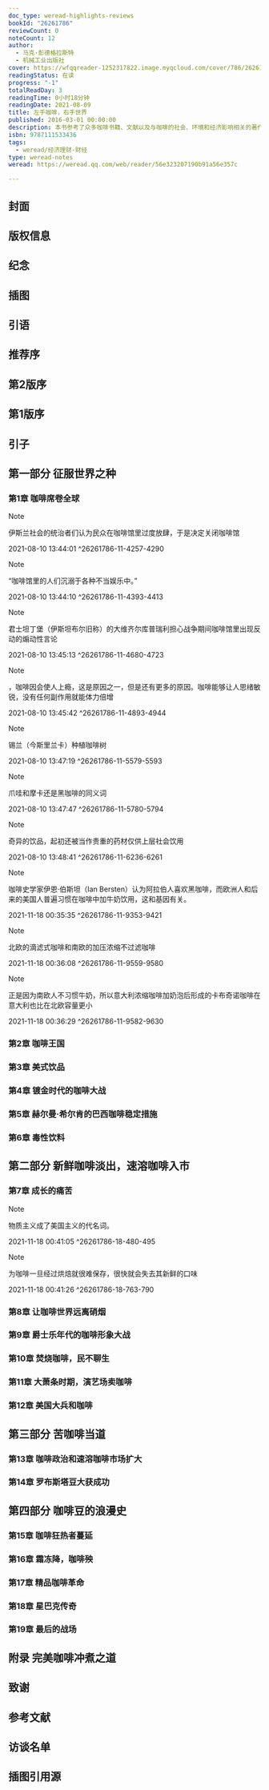 ```yaml
---
doc_type: weread-highlights-reviews
bookId: "26261786"
reviewCount: 0
noteCount: 12
author:
  - 马克·彭德格拉斯特
  - 机械工业出版社
cover: https://wfqqreader-1252317822.image.myqcloud.com/cover/786/26261786/t7_26261786.jpg
readingStatus: 在读
progress: "-1"
totalReadDay: 3
readingTime: 0小时18分钟
readingDate: 2021-08-09
title: 左手咖啡，右手世界
published: 2016-03-01 00:00:00
description: 本书参考了众多咖啡书籍、文献以及与咖啡的社会、环境和经济影响相关的著作。这方面的书籍实在太多了，我无法一一列举，但是在参考文献中我尽可能地加入了其中一些。在此，我要特别感谢的书籍有马伊卡·伯哈特的《咖啡：真正的埃塞俄比亚》，迈克尔·韦斯曼的《杯中乾坤》，丹尼尔·贾菲的《咖啡正义》，安东尼·威尔蒂的《咖啡：黑色的历史》，约翰·塔尔博特的《咖啡协议》，贝内特·艾伦·温伯格和邦尼K.比尔合著的《咖啡因的世界》。我的这本书和其他书也已经被用于大学咖啡课程的教学中，这些开设咖啡课程的学校认为，咖啡课程是一门让学生进行跨领域、跨学科学习的课程。这些课程中还会用一些咖啡方面的纪录片，其中有两部非常值得一提。艾琳·安杰利科导演的《黑咖啡》，这是一部时长3小时的加拿大纪录片，综合且较客观平和地展示了咖啡世界，当时也许因为我在片中出镜，所以略有偏颇。请不要把此片跟尼克·弗朗西斯和马克·弗朗西斯的《黑金》混淆了，《黑金》是一部英国纪录片，提出了一个老生常谈的重要问题，就是罪恶的烘焙商和可怜的咖啡农之间的对立。
isbn: 9787111533436
tags:
  - weread/经济理财-财经
type: weread-notes
weread: https://weread.qq.com/web/reader/56e323207190b91a56e357c

---
```



## 封面

## 版权信息

## 纪念

## 插图

## 引语

## 推荐序

## 第2版序

## 第1版序

## 引子

## 第一部分 征服世界之种

### 第1章 咖啡席卷全球

> [!NOTE] 
> 伊斯兰社会的统治者们认为民众在咖啡馆里过度放肆，于是决定关闭咖啡馆
> 
> 2021-08-10 13:44:01 ^26261786-11-4257-4290

> [!NOTE] 
> “咖啡馆里的人们沉溺于各种不当娱乐中。”
> 
> 2021-08-10 13:44:10 ^26261786-11-4393-4413

> [!NOTE] 
> 君士坦丁堡（伊斯坦布尔旧称）的大维齐尔库普瑞利担心战争期间咖啡馆里出现反动的煽动性言论
> 
> 2021-08-10 13:45:13 ^26261786-11-4680-4723

> [!NOTE] 
> ，咖啡因会使人上瘾，这是原因之一，但是还有更多的原因。咖啡能够让人思绪敏锐，没有任何副作用就能体力倍增
> 
> 2021-08-10 13:45:42 ^26261786-11-4893-4944

> [!NOTE] 
> 锡兰（今斯里兰卡）种植咖啡树
> 
> 2021-08-10 13:47:19 ^26261786-11-5579-5593

> [!NOTE] 
> 爪哇和摩卡还是黑咖啡的同义词
> 
> 2021-08-10 13:47:47 ^26261786-11-5780-5794

> [!NOTE] 
> 奇异的饮品，起初还被当作贵重的药材仅供上层社会饮用
> 
> 2021-08-10 13:48:41 ^26261786-11-6236-6261

> [!NOTE] 
> 咖啡史学家伊恩·伯斯坦（Ian Bersten）认为阿拉伯人喜欢黑咖啡，而欧洲人和后来的美国人普遍习惯在咖啡中加牛奶饮用，这和基因有关。
> 
> 2021-11-18 00:35:35 ^26261786-11-9353-9421

> [!NOTE] 
> 北欧的滴滤式咖啡和南欧的加压浓缩不过滤咖啡
> 
> 2021-11-18 00:36:08 ^26261786-11-9559-9580

> [!NOTE] 
> 正是因为南欧人不习惯牛奶，所以意大利浓缩咖啡加奶泡后形成的卡布奇诺咖啡在意大利也比在北欧容量更小
> 
> 2021-11-18 00:36:29 ^26261786-11-9582-9630

### 第2章 咖啡王国

### 第3章 美式饮品

### 第4章 镀金时代的咖啡大战

### 第5章 赫尔曼·希尔肯的巴西咖啡稳定措施

### 第6章 毒性饮料

## 第二部分 新鲜咖啡淡出，速溶咖啡入市

### 第7章 成长的痛苦

> [!NOTE] 
> 物质主义成了美国主义的代名词。
> 
> 2021-11-18 00:41:05 ^26261786-18-480-495

> [!NOTE] 
> 为咖啡一旦经过烘焙就很难保存，很快就会失去其新鲜的口味
> 
> 2021-11-18 00:41:26 ^26261786-18-763-790

### 第8章 让咖啡世界远离硝烟

### 第9章 爵士乐年代的咖啡形象大战

### 第10章 焚烧咖啡，民不聊生

### 第11章 大萧条时期，演艺场卖咖啡

### 第12章 美国大兵和咖啡

## 第三部分 苦咖啡当道

### 第13章 咖啡政治和速溶咖啡市场扩大

### 第14章 罗布斯塔豆大获成功

## 第四部分 咖啡豆的浪漫史

### 第15章 咖啡狂热者蔓延

### 第16章 霜冻降，咖啡殃

### 第17章 精品咖啡革命

### 第18章 星巴克传奇

### 第19章 最后的战场

## 附录 完美咖啡冲煮之道

## 致谢

## 参考文献

## 访谈名单

## 插图引用源


